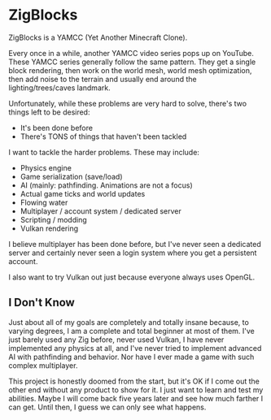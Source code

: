 # ZigBlocks
ZigBlocks is a YAMCC (Yet Another Minecraft Clone).

Every once in a while, another YAMCC video series
pops up on YouTube. These YAMCC series generally
follow the same pattern. They get a single block
rendering, then work on the world mesh, world mesh
optimization, then add noise to the terrain and
usually end around the lighting/trees/caves landmark.

Unfortunately, while these problems are very hard
to solve, there's two things left to be desired:

- It's been done before
- There's TONS of things that haven't been tackled

I want to tackle the harder problems. These may
include:

- Physics engine
- Game serialization (save/load)
- AI (mainly: pathfinding. Animations are not a focus)
- Actual game ticks and world updates
- Flowing water
- Multiplayer / account system / dedicated server
- Scripting / modding
- Vulkan rendering

I believe multiplayer has been done before, but
I've never seen a dedicated server and certainly never
seen a login system where you get a persistent account.

I also want to try Vulkan out just because everyone
always uses OpenGL.

## I Don't Know
Just about all of my goals are completely and totally
insane because, to varying degrees, I am a complete and
total beginner at most of them. I've just barely used
any Zig before, never used Vulkan, I have never implemented
any physics at all, and I've never tried to implement
advanced AI with pathfinding and behavior. Nor have I
ever made a game with such complex multiplayer.

This project is honestly doomed from the start, but it's
OK if I come out the other end without any product to show
for it. I just want to learn and test my abilities. Maybe
I will come back five years later and see how much farther
I can get. Until then, I guess we can only see what happens.